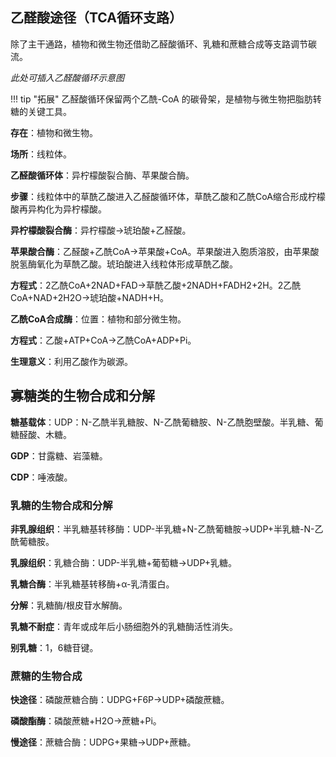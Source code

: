 ## 乙醛酸途径（TCA循环支路）

除了主干通路，植物和微生物还借助乙醛酸循环、乳糖和蔗糖合成等支路调节碳流。

*此处可插入乙醛酸循环示意图*

!!! tip "拓展"
    乙醛酸循环保留两个乙酰-CoA 的碳骨架，是植物与微生物把脂肪转糖的关键工具。




**存在**：植物和微生物。

**场所**：线粒体。

**乙醛酸循环体**：异柠檬酸裂合酶、苹果酸合酶。

**步骤**：线粒体中的草酰乙酸进入乙醛酸循环体，草酰乙酸和乙酰CoA缩合形成柠檬酸再异构化为异柠檬酸。

**异柠檬酸裂合酶**：异柠檬酸→琥珀酸+乙醛酸。

**苹果酸合酶**：乙醛酸+乙酰CoA→苹果酸+CoA。苹果酸进入胞质溶胶，由苹果酸脱氢酶氧化为草酰乙酸。琥珀酸进入线粒体形成草酰乙酸。

**方程式**：2乙酰CoA+2NAD+FAD→草酰乙酸+2NADH+FADH2+2H。2乙酰CoA+NAD+2H2O→琥珀酸+NADH+H。

**乙酰CoA合成酶**：位置：植物和部分微生物。

**方程式**：乙酸+ATP+CoA→乙酰CoA+ADP+Pi。

**生理意义**：利用乙酸作为碳源。

## 寡糖类的生物合成和分解

**糖基载体**：UDP：N-乙酰半乳糖胺、N-乙酰葡糖胺、N-乙酰胞壁酸。半乳糖、葡糖醛酸、木糖。

**GDP**：甘露糖、岩藻糖。

**CDP**：唾液酸。

### 乳糖的生物合成和分解

**非乳腺组织**：半乳糖基转移酶：UDP-半乳糖+N-乙酰葡糖胺→UDP+半乳糖-N-乙酰葡糖胺。

**乳腺组织**：乳糖合酶：UDP-半乳糖+葡萄糖→UDP+乳糖。

**乳糖合酶**：半乳糖基转移酶+α-乳清蛋白。

**分解**：乳糖酶/根皮苷水解酶。

**乳糖不耐症**：青年或成年后小肠细胞外的乳糖酶活性消失。

**别乳糖**：1，6糖苷键。

### 蔗糖的生物合成

**快途径**：磷酸蔗糖合酶：UDPG+F6P→UDP+磷酸蔗糖。

**磷酸酯酶**：磷酸蔗糖+H2O→蔗糖+Pi。

**慢途径**：蔗糖合酶：UDPG+果糖→UDP+蔗糖。
